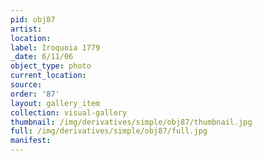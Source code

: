 ```yaml
---
pid: obj87
artist: 
location: 
label: Iroquoia 1779
_date: 6/11/06
object_type: photo
current_location: 
source: 
order: '87'
layout: gallery_item
collection: visual-gallery
thumbnail: /img/derivatives/simple/obj87/thumbnail.jpg
full: /img/derivatives/simple/obj87/full.jpg
manifest: 
---
```

